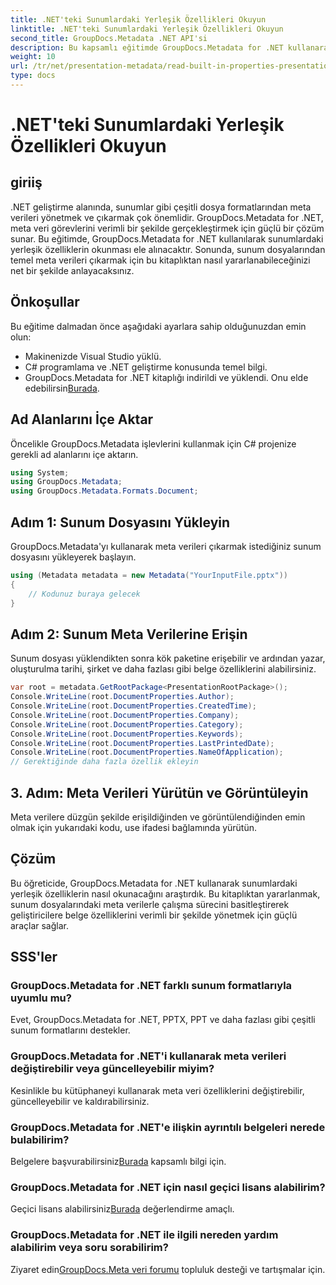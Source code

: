 ```yaml
---
title: .NET'teki Sunumlardaki Yerleşik Özellikleri Okuyun
linktitle: .NET'teki Sunumlardaki Yerleşik Özellikleri Okuyun
second_title: GroupDocs.Metadata .NET API'si
description: Bu kapsamlı eğitimde GroupDocs.Metadata for .NET kullanarak sunumlardan yerleşik özellikleri nasıl çıkaracağınızı öğrenin.
weight: 10
url: /tr/net/presentation-metadata/read-built-in-properties-presentations/
type: docs
---
```

# .NET'teki Sunumlardaki Yerleşik Özellikleri Okuyun

## giriiş
.NET geliştirme alanında, sunumlar gibi çeşitli dosya formatlarından meta verileri yönetmek ve çıkarmak çok önemlidir. GroupDocs.Metadata for .NET, meta veri görevlerini verimli bir şekilde gerçekleştirmek için güçlü bir çözüm sunar. Bu eğitimde, GroupDocs.Metadata for .NET kullanılarak sunumlardaki yerleşik özelliklerin okunması ele alınacaktır. Sonunda, sunum dosyalarından temel meta verileri çıkarmak için bu kitaplıktan nasıl yararlanabileceğinizi net bir şekilde anlayacaksınız.
## Önkoşullar
Bu eğitime dalmadan önce aşağıdaki ayarlara sahip olduğunuzdan emin olun:
- Makinenizde Visual Studio yüklü.
- C# programlama ve .NET geliştirme konusunda temel bilgi.
-  GroupDocs.Metadata for .NET kitaplığı indirildi ve yüklendi. Onu elde edebilirsin[Burada](https://releases.groupdocs.com/metadata/net/).

## Ad Alanlarını İçe Aktar
Öncelikle GroupDocs.Metadata işlevlerini kullanmak için C# projenize gerekli ad alanlarını içe aktarın.
```csharp
using System;
using GroupDocs.Metadata;
using GroupDocs.Metadata.Formats.Document;
```
## Adım 1: Sunum Dosyasını Yükleyin
GroupDocs.Metadata'yı kullanarak meta verileri çıkarmak istediğiniz sunum dosyasını yükleyerek başlayın.
```csharp
using (Metadata metadata = new Metadata("YourInputFile.pptx"))
{
    // Kodunuz buraya gelecek
}
```
## Adım 2: Sunum Meta Verilerine Erişin
Sunum dosyası yüklendikten sonra kök paketine erişebilir ve ardından yazar, oluşturulma tarihi, şirket ve daha fazlası gibi belge özelliklerini alabilirsiniz.
```csharp
var root = metadata.GetRootPackage<PresentationRootPackage>();
Console.WriteLine(root.DocumentProperties.Author);
Console.WriteLine(root.DocumentProperties.CreatedTime);
Console.WriteLine(root.DocumentProperties.Company);
Console.WriteLine(root.DocumentProperties.Category);
Console.WriteLine(root.DocumentProperties.Keywords);
Console.WriteLine(root.DocumentProperties.LastPrintedDate);
Console.WriteLine(root.DocumentProperties.NameOfApplication);
// Gerektiğinde daha fazla özellik ekleyin
```
## 3. Adım: Meta Verileri Yürütün ve Görüntüleyin
Meta verilere düzgün şekilde erişildiğinden ve görüntülendiğinden emin olmak için yukarıdaki kodu, use ifadesi bağlamında yürütün.

## Çözüm
Bu öğreticide, GroupDocs.Metadata for .NET kullanarak sunumlardaki yerleşik özelliklerin nasıl okunacağını araştırdık. Bu kitaplıktan yararlanmak, sunum dosyalarındaki meta verilerle çalışma sürecini basitleştirerek geliştiricilere belge özelliklerini verimli bir şekilde yönetmek için güçlü araçlar sağlar.

## SSS'ler
### GroupDocs.Metadata for .NET farklı sunum formatlarıyla uyumlu mu?
Evet, GroupDocs.Metadata for .NET, PPTX, PPT ve daha fazlası gibi çeşitli sunum formatlarını destekler.
### GroupDocs.Metadata for .NET'i kullanarak meta verileri değiştirebilir veya güncelleyebilir miyim?
Kesinlikle bu kütüphaneyi kullanarak meta veri özelliklerini değiştirebilir, güncelleyebilir ve kaldırabilirsiniz.
### GroupDocs.Metadata for .NET'e ilişkin ayrıntılı belgeleri nerede bulabilirim?
 Belgelere başvurabilirsiniz[Burada](https://tutorials.groupdocs.com/metadata/net/) kapsamlı bilgi için.
### GroupDocs.Metadata for .NET için nasıl geçici lisans alabilirim?
 Geçici lisans alabilirsiniz[Burada](https://purchase.groupdocs.com/temporary-license/) değerlendirme amaçlı.
### GroupDocs.Metadata for .NET ile ilgili nereden yardım alabilirim veya soru sorabilirim?
 Ziyaret edin[GroupDocs.Meta veri forumu](https://forum.groupdocs.com/c/metadata/14) topluluk desteği ve tartışmalar için.